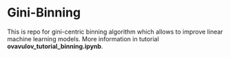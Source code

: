 # Gini-Binning

This is repo for gini-centric binning algorithm which allows to improve linear machine learning models. More information in tutorial **ovavulov_tutorial_binning.ipynb**.
